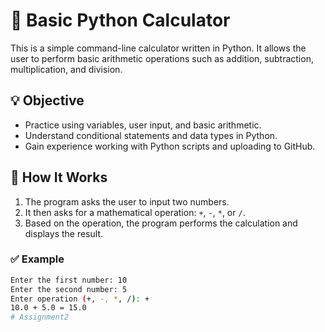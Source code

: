 # 🧮 Basic Python Calculator

This is a simple command-line calculator written in Python. It allows the user to perform basic arithmetic operations such as addition, subtraction, multiplication, and division.

## 💡 Objective

- Practice using variables, user input, and basic arithmetic.
- Understand conditional statements and data types in Python.
- Gain experience working with Python scripts and uploading to GitHub.

## 🚀 How It Works

1. The program asks the user to input two numbers.
2. It then asks for a mathematical operation: `+`, `-`, `*`, or `/`.
3. Based on the operation, the program performs the calculation and displays the result.

### ✅ Example

```bash
Enter the first number: 10  
Enter the second number: 5  
Enter operation (+, -, *, /): +  
10.0 + 5.0 = 15.0
# Assignment2
